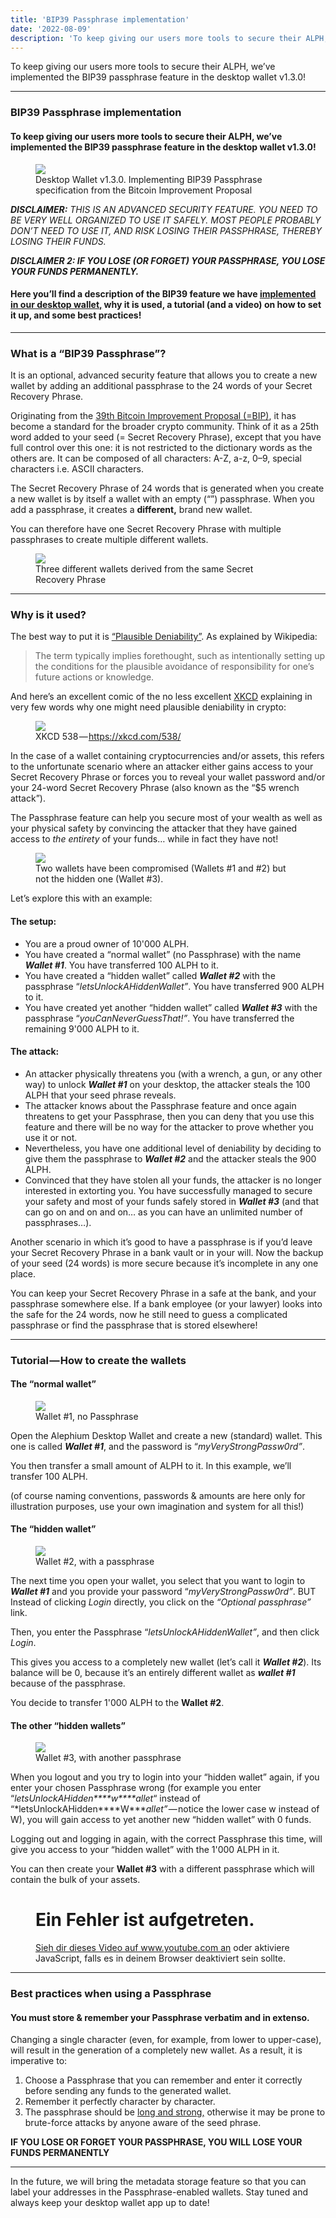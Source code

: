```yaml
---
title: 'BIP39 Passphrase implementation'
date: '2022-08-09'
description: 'To keep giving our users more tools to secure their ALPH, we’ve implemented the BIP39 passphrase feature in the desktop wallet v1.3.0!'
---
```


To keep giving our users more tools to secure their ALPH, we’ve implemented the BIP39 passphrase feature in the desktop wallet v1.3.0!

---

### BIP39 Passphrase implementation

#### To keep giving our users more tools to secure their ALPH, we’ve implemented the BIP39 passphrase feature in the desktop wallet v1.3.0!

<figure id="4e45" class="graf graf--figure graf-after--h4">
<img src="https://cdn-images-1.medium.com/max/800/0*6IncMm2ok_TT0dYc" class="graf-image" data-image-id="0*6IncMm2ok_TT0dYc" data-width="768" data-height="432" data-is-featured="true" />
<figcaption>Desktop Wallet v1.3.0. Implementing BIP39 Passphrase specification from the Bitcoin Improvement Proposal</figcaption>
</figure>

**_DISCLAIMER:_** _THIS IS AN ADVANCED SECURITY FEATURE. YOU NEED TO BE VERY WELL ORGANIZED TO USE IT SAFELY. MOST PEOPLE PROBABLY DON’T NEED TO USE IT, AND RISK LOSING THEIR PASSPHRASE, THEREBY LOSING THEIR FUNDS._

**_DISCLAIMER 2: IF YOU LOSE (OR FORGET) YOUR PASSPHRASE, YOU LOSE YOUR FUNDS PERMANENTLY._**

#### Here you’ll find a description of the BIP39 feature **we have** <a href="https://github.com/alephium/desktop-wallet/releases/latest/" class="markup--anchor markup--h4-anchor" data-href="https://github.com/alephium/desktop-wallet/releases/latest/" rel="noopener" target="_blank"><strong>implemented in our desktop wallet</strong>,</a> why it is used, a tutorial (and a video) on how to set it up, and some best practices!

---

### What is a “BIP39 Passphrase”?

It is an optional, advanced security feature that allows you to create a new wallet by adding an additional passphrase to the 24 words of your Secret Recovery Phrase.

Originating from the <a href="https://github.com/bitcoin/bips/blob/master/bip-0039.mediawiki" class="markup--anchor markup--p-anchor" data-href="https://github.com/bitcoin/bips/blob/master/bip-0039.mediawiki" rel="noopener" target="_blank">39th Bitcoin Improvement Proposal (=BIP)</a>, it has become a standard for the broader crypto community. Think of it as a 25th word added to your seed (= Secret Recovery Phrase), except that you have full control over this one: it is not restricted to the dictionary words as the others are. It can be composed of all characters: A-Z, a-z, 0–9, special characters i.e. ASCII characters.

The Secret Recovery Phrase of 24 words that is generated when you create a new wallet is by itself a wallet with an empty (“”) passphrase. When you add a passphrase, it creates a **different,** brand new wallet.

You can therefore have one Secret Recovery Phrase with multiple passphrases to create multiple different wallets.

<figure id="22fa" class="graf graf--figure graf-after--p graf--trailing">
<img src="https://cdn-images-1.medium.com/max/800/0*qdpOElF_lCcBtrO7" class="graf-image" data-image-id="0*qdpOElF_lCcBtrO7" data-width="1161" data-height="569" />
<figcaption>Three different wallets derived from the same Secret Recovery Phrase</figcaption>
</figure>

---

### Why is it used?

The best way to put it is <a href="https://en.wikipedia.org/wiki/Plausible_deniability" class="markup--anchor markup--p-anchor" data-href="https://en.wikipedia.org/wiki/Plausible_deniability" rel="noopener" target="_blank">“Plausible Deniability”</a>. As explained by Wikipedia:

> The term typically implies forethought, such as intentionally setting up the conditions for the plausible avoidance of responsibility for one’s future actions or knowledge.

And here’s an excellent comic of the no less excellent <a href="https://xkcd.com" class="markup--anchor markup--p-anchor" data-href="https://xkcd.com" rel="noopener" target="_blank">XKCD</a> explaining in very few words why one might need plausible deniability in crypto:

<figure id="8248" class="graf graf--figure graf-after--p">
<img src="https://cdn-images-1.medium.com/max/800/0*w6lGms1-xxDgHQ2d" class="graf-image" data-image-id="0*w6lGms1-xxDgHQ2d" data-width="448" data-height="274" />
<figcaption>XKCD 538 — <a href="https://xkcd.com/538/" class="markup--anchor markup--figure-anchor" data-href="https://xkcd.com/538/" rel="nofollow noopener" target="_blank">https://xkcd.com/538/</a></figcaption>
</figure>

In the case of a wallet containing cryptocurrencies and/or assets, this refers to the unfortunate scenario where an attacker either gains access to your Secret Recovery Phrase or forces you to reveal your wallet password and/or your 24-word Secret Recovery Phrase (also known as the “\$5 wrench attack”).

The Passphrase feature can help you secure most of your wealth as well as your physical safety by convincing the attacker that they have gained access to _the entirety_ of your funds… while in fact they have not!

<figure id="7d42" class="graf graf--figure graf-after--p">
<img src="https://cdn-images-1.medium.com/max/800/0*LrHuZaRl-iyAMxW6" class="graf-image" data-image-id="0*LrHuZaRl-iyAMxW6" data-width="1024" data-height="553" />
<figcaption>Two wallets have been compromised (Wallets #1 and #2) but not the hidden one (Wallet #3).</figcaption>
</figure>

Let’s explore this with an example:

#### The setup:

- <span id="65a9">You are a proud owner of 10'000 ALPH.</span>
- <span id="1788">You have created a “normal wallet” (no Passphrase) with the name **_Wallet \#1_**. You have transferred 100 ALPH to it.</span>
- <span id="1bba">You have created a “hidden wallet” called **_Wallet \#2_** with the passphrase “_letsUnlockAHiddenWallet”_. You have transferred 900 ALPH to it.</span>
- <span id="99e1">You have created yet another “hidden wallet” called **_Wallet \#3_** with the passphrase “_youCanNeverGuessThat!”_. You have transferred the remaining 9'000 ALPH to it.</span>

#### The attack:

- <span id="46a6">An attacker physically threatens you (with a wrench, a gun, or any other way) to unlock **_Wallet \#1_** on your desktop, the attacker steals the 100 ALPH that your seed phrase reveals.</span>
- <span id="218b">The attacker knows about the Passphrase feature and once again threatens to get your Passphrase, then you can deny that you use this feature and there will be no way for the attacker to prove whether you use it or not.</span>
- <span id="65b2">Nevertheless, you have one additional level of deniability by deciding to give them the passphrase to **_Wallet \#2_** and the attacker steals the 900 ALPH.</span>
- <span id="f1f9">Convinced that they have stolen all your funds, the attacker is no longer interested in extorting you. You have successfully managed to secure your safety and most of your funds safely stored in **_Wallet \#3_** (and that can go on and on and on… as you can have an unlimited number of passphrases…).</span>

Another scenario in which it’s good to have a passphrase is if you’d leave your Secret Recovery Phrase in a bank vault or in your will. Now the backup of your seed (24 words) is more secure because it’s incomplete in any one place.

You can keep your Secret Recovery Phrase in a safe at the bank, and your passphrase somewhere else. If a bank employee (or your lawyer) looks into the safe for the 24 words, now he still need to guess a complicated passphrase or find the passphrase that is stored elsewhere!

---

### Tutorial — How to create the wallets

#### The “normal wallet”

<figure id="ba63" class="graf graf--figure graf-after--h4">
<img src="https://cdn-images-1.medium.com/max/800/0*mDJ7GLQPKOTzXf_a" class="graf-image" data-image-id="0*mDJ7GLQPKOTzXf_a" data-width="539" data-height="229" />
<figcaption>Wallet #1, no Passphrase</figcaption>
</figure>

Open the Alephium Desktop Wallet and create a new (standard) wallet. This one is called **_Wallet \#1_**, and the password is “_myVeryStrongPassw0rd”_.

You then transfer a small amount of ALPH to it. In this example, we’ll transfer 100 ALPH.

(of course naming conventions, passwords & amounts are here only for illustration purposes, use your own imagination and system for all this!)

#### The “hidden wallet”

<figure id="c360" class="graf graf--figure graf-after--h4">
<img src="https://cdn-images-1.medium.com/max/800/0*7XA_NOjgHZNdB58T" class="graf-image" data-image-id="0*7XA_NOjgHZNdB58T" data-width="539" data-height="290" />
<figcaption>Wallet #2, with a passphrase</figcaption>
</figure>

The next time you open your wallet, you select that you want to login to **_Wallet \#1_** and you provide your password “_myVeryStrongPassw0rd”_. BUT Instead of clicking _Login_ directly, you click on the _“Optional passphrase”_ link.

Then, you enter the Passphrase “_letsUnlockAHiddenWallet”_, and then click _Login_.

This gives you access to a completely new wallet (let’s call it **_Wallet \#2_**). Its balance will be 0, because it’s an entirely different wallet as **_wallet \#1_** because of the passphrase.

You decide to transfer 1'000 ALPH to the **Wallet \#2**.

#### The other “hidden wallets”

<figure id="bf25" class="graf graf--figure graf-after--h4">
<img src="https://cdn-images-1.medium.com/max/800/0*VE7J2FCehK7CruMd" class="graf-image" data-image-id="0*VE7J2FCehK7CruMd" data-width="539" data-height="290" />
<figcaption>Wallet #3, with another passphrase</figcaption>
</figure>

When you logout and you try to login into your “hidden wallet” again, if you enter your chosen Passphrase wrong (for example you enter “_letsUnlockAHidden\***\*w\*\***allet_“ instead of “*letsUnlockAHidden\***\*W\*\***allet”* — notice the lower case w instead of W), you will gain access to yet another new “hidden wallet” with 0 funds.

Logging out and logging in again, with the correct Passphrase this time, will give you access to your “hidden wallet” with the 1'000 ALPH in it.

You can then create your **Wallet \#3** with a different passphrase which will contain the bulk of your assets.

<figure id="bce0" class="graf graf--figure graf--iframe graf-after--p graf--trailing">

<h1 id="ein-fehler-ist-aufgetreten." class="message">Ein Fehler ist aufgetreten.</h1>
<a href="https://www.youtube.com/watch?v=a1nK9pYfKcQ" target="_blank">Sieh dir dieses Video auf www.youtube.com an</a> oder aktiviere JavaScript, falls es in deinem Browser deaktiviert sein sollte.
</figure>

---

### Best practices when using a Passphrase

#### **You must store & remember your Passphrase verbatim and in extenso.**

Changing a single character (even, for example, from lower to upper-case), will result in the generation of a completely new wallet. As a result, it is imperative to:

1.  <span id="19a4">Choose a Passphrase that you can remember and enter it correctly before sending any funds to the generated wallet.</span>
2.  <span id="c75e">Remember it perfectly character by character.</span>
3.  <span id="d8bd">The passphrase should be <a href="https://apvhyngqeo.cloudimg.io/v7/https://allsafeit.com/wp-content/uploads/2021/07/Social-Media-Brute-Force-Password-Attacks-sq.png?w=800&amp;h=800&amp;org_if_sml=1" class="markup--anchor markup--li-anchor" data-href="https://apvhyngqeo.cloudimg.io/v7/https://allsafeit.com/wp-content/uploads/2021/07/Social-Media-Brute-Force-Password-Attacks-sq.png?w=800&amp;h=800&amp;org_if_sml=1" rel="noopener" target="_blank">long and strong,</a> otherwise it may be prone to brute-force attacks by anyone aware of the seed phrase.</span>

**IF YOU LOSE OR FORGET YOUR PASSPHRASE, YOU WILL LOSE YOUR FUNDS PERMANENTLY**

---

In the future, we will bring the metadata storage feature so that you can label your addresses in the Passphrase-enabled wallets. Stay tuned and always keep your desktop wallet app up to date!

